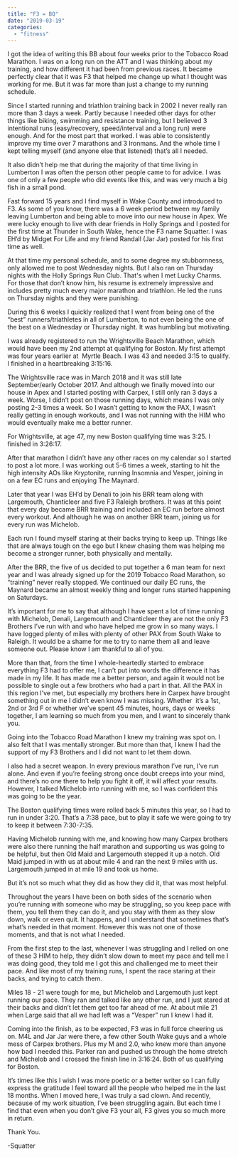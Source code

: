 ```yaml
---
title: "F3 = BQ"
date: "2019-03-19"
categories: 
  - "fitness"
---
```


I got the idea of writing this BB about four weeks prior to the Tobacco Road Marathon. I was on a long run on the ATT and I was thinking about my training, and how different it had been from previous races. It became perfectly clear that it was F3 that helped me change up what I thought was working for me. But it was far more than just a change to my running schedule.

Since I started running and triathlon training back in 2002 I never really ran more than 3 days a week. Partly because I needed other days for other things like biking, swimming and resistance training, but I believed 3 intentional runs (easy/recovery, speed/interval and a long run) were enough. And for the most part that worked. I was able to consistently improve my time over 7 marathons and 3 Ironmans. And the whole time I kept telling myself (and anyone else that listened) that’s all I needed.

It also didn’t help me that during the majority of that time living in Lumberton I was often the person other people came to for advice. I was one of only a few people who did events like this, and was very much a big fish in a small pond.

Fast forward 15 years and I find myself in Wake County and introduced to F3. As some of you know, there was a 6 week period between my family leaving Lumberton and being able to move into our new house in Apex. We were lucky enough to live with dear friends in Holly Springs and I posted for the first time at Thunder in South Wake, hence the F3 name Squatter. I was EH’d by Midget For Life and my friend Randall (Jar Jar) posted for his first time as well.

At that time my personal schedule, and to some degree my stubbornness, only allowed me to post Wednesday nights. But I also ran on Thursday nights with the Holly Springs Run Club. That's when I met Lucky Charms. For those that don’t know him, his resume is extremely impressive and includes pretty much every major marathon and triathlon. He led the runs on Thursday nights and they were punishing. 

During this 6 weeks I quickly realized that I went from being one of the “best” runners/triathletes in all of Lumberton, to not even being the one of the best on a Wednesday or Thursday night. It was humbling but motivating.

I was already registered to run the Wrightsville Beach Marathon, which would have been my 2nd attempt at qualifying for Boston. My first attempt was four years earlier at  Myrtle Beach. I was 43 and needed 3:15 to qualify. I finished in a heartbreaking 3:15:16.

The Wrightsville race was in March 2018 and it was still late September/early October 2017. And although we finally moved into our house in Apex and I started posting with Carpex, I still only ran 3 days a week. Worse, I didn’t post on those running days, which means I was only posting 2-3 times a week. So I wasn’t getting to know the PAX, I wasn’t really getting in enough workouts, and I was not running with the HIM who would eventually make me a better runner.

For Wrightsville, at age 47, my new Boston qualifying time was 3:25. I finished in 3:26:17.

After that marathon I didn’t have any other races on my calendar so I started to post a lot more. I was working out 5-6 times a week, starting to hit the high intensity AOs like Kryptonite, running Insomnia and Vesper, joining in on a few EC runs and enjoying The Maynard.

Later that year I was EH’d by Denali to join his BRR team along with Largemouth, Chanticleer and five F3 Raleigh brothers. It was at this point that every day became BRR training and included an EC run before almost every workout. And although he was on another BRR team, joining us for every run was Michelob.

Each run I found myself staring at their backs trying to keep up. Things like that are always tough on the ego but I knew chasing them was helping me become a stronger runner, both physically and mentally.

After the BRR, the five of us decided to put together a 6 man team for next year and I was already signed up for the 2019 Tobacco Road Marathon, so “training” never really stopped. We continued our daily EC runs, the Maynard became an almost weekly thing and longer runs started happening on Saturdays.

It’s important for me to say that although I have spent a lot of time running with Michelob, Denali, Largemouth and Chanticleer they are not the only F3 Brothers I’ve run with and who have helped me grow in so many ways. I have logged plenty of miles with plenty of other PAX from South Wake to Raleigh. It would be a shame for me to try to name them all and leave someone out. Please know I am thankful to all of you.

More than that, from the time I whole-heartedly started to embrace everything F3 had to offer me, I can’t put into words the difference it has made in my life. It has made me a better person, and again it would not be possible to single out a few brothers who had a part in that. All the PAX in this region I’ve met, but especially my brothers here in Carpex have brought something out in me I didn’t even know I was missing. Whether  it’s a 1st, 2nd or 3rd F or whether we’ve spent 45 minutes, hours, days or weeks together, I am learning so much from you men, and I want to sincerely thank you.

Going into the Tobacco Road Marathon I knew my training was spot on. I also felt that I was mentally stronger. But more than that, I knew I had the support of my F3 Brothers and I did not want to let them down. 

I also had a secret weapon. In every previous marathon I’ve run, I’ve run alone. And even if you’re feeling strong once doubt creeps into your mind, and there’s no one there to help you fight it off, it will affect your results. However, I talked Michelob into running with me, so I was confident this was going to be the year.

The Boston qualifying times were rolled back 5 minutes this year, so I had to run in under 3:20. That’s a 7:38 pace, but to play it safe we were going to try to keep it between 7:30-7:35.

Having Michelob running with me, and knowing how many Carpex brothers were also there running the half marathon and supporting us was going to be helpful, but then Old Maid and Largemouth stepped it up a notch. Old Maid jumped in with us at about mile 4 and ran the next 9 miles with us. Largemouth jumped in at mile 19 and took us home.

But it’s not so much what they did as how they did it, that was most helpful. 

Throughout the years I have been on both sides of the scenario when you’re running with someone who may be struggling, so you keep pace with them, you tell them they can do it, and you stay with them as they slow down, walk or even quit. It happens, and I understand that sometimes that’s what’s needed in that moment. However this was not one of those moments, and that is not what I needed.

From the first step to the last, whenever I was struggling and I relied on one of these 3 HIM to help, they didn’t slow down to meet my pace and tell me I was doing good, they told me I got this and challenged me to meet their pace. And like most of my training runs, I spent the race staring at their backs, and trying to catch them.

Miles 18 - 21 were tough for me, but Michelob and Largemouth just kept running our pace. They ran and talked like any other run, and I just stared at their backs and didn’t let them get too far ahead of me. At about mile 21 when Large said that all we had left was a “Vesper” run I knew I had it.

Coming into the finish, as to be expected, F3 was in full force cheering us on. M4L and Jar Jar were there, a few other South Wake guys and a whole mess of Carpex brothers. Plus my M and 2.0, who knew more than anyone how bad I needed this. Parker ran and pushed us through the home stretch and Michelob and I crossed the finish line in 3:16:24. Both of us qualifying for Boston.

It’s times like this I wish I was more poetic or a better writer so I can fully express the gratitude I feel toward all the people who helped me in the last 18 months. When I moved here, I was truly a sad clown. And recently, because of my work situation, I’ve been struggling again. But each time I find that even when you don’t give F3 your all, F3 gives you so much more in return.

Thank You.

\-Squatter
